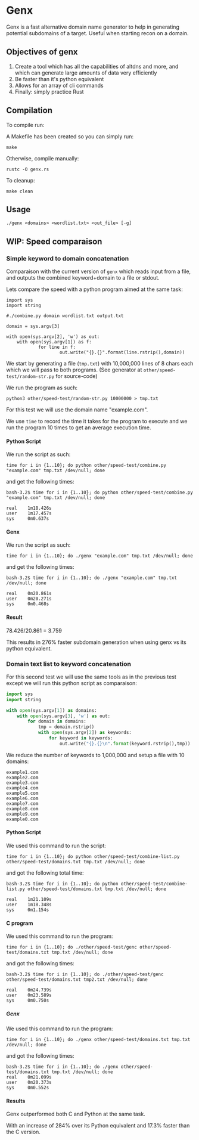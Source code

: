 # Genx

Genx is a fast alternative domain name generator to help in generating potential subdomains of a target. Useful when starting recon on a domain.

## Objectives of genx

1. Create a tool which has all the capabilities of altdns and more, and which can generate large amounts of data very efficiently
2. Be faster than it's python equivalent
3. Allows for an array of cli commands
4. Finally: simply practice Rust

## Compilation

To compile run:

A Makefile has been created so you can simply run:
```
make
```

Otherwise, compile manually:
```
rustc -O genx.rs
```

To cleanup:
```
make clean
```

## Usage

```
./genx <domains> <wordlist.txt> <out_file> [-g]

```

## WIP: Speed comparaison

### Simple keyword to domain concatenation

Comparaison with the current version of `genx` which reads input from a file, and outputs the combined keyword+domain to a file or stdout.

Lets compare the speed with a python program aimed at the same task:
```
import sys
import string

#./combine.py domain wordlist.txt output.txt

domain = sys.argv[3]

with open(sys.argv[2], 'w') as out:
    with open(sys.argv[1]) as f:
            for line in f:
                    out.write("{}.{}".format(line.rstrip(),domain))
```

We start by generating a file (`tmp.txt`) with 10,000,000 lines of 8 chars each which we will pass to both programs. (See generator at `other/speed-test/random-str.py` for source-code)

We run the program as such: 

`python3 other/speed-test/random-str.py 10000000 > tmp.txt`

For this test we will use the domain name "example.com".

We use `time` to record the time it takes for the program to execute and we run the program 10 times to get an average execution time.

#### Python Script

We run the script as such:

`time for i in {1..10}; do python other/speed-test/combine.py "example.com" tmp.txt /dev/null; done`

and get the following times:

```
bash-3.2$ time for i in {1..10}; do python other/speed-test/combine.py "example.com" tmp.txt /dev/null; done

real    1m18.426s
user    1m17.457s
sys     0m0.637s
```

#### Genx

We run the script as such:

`time for i in {1..10}; do ./genx "example.com" tmp.txt /dev/null; done`

and get the following times:

```
bash-3.2$ time for i in {1..10}; do ./genx "example.com" tmp.txt /dev/null; done

real    0m20.861s
user    0m20.271s
sys     0m0.468s

```

#### Result

78.426/20.861 = 3.759

This results in 276% faster subdomain generation when using genx vs its python equivalent.


### Domain text list to keyword concatenation

For this second test we will use the same tools as in the previous test except we will run this python script as comparaison:

```python
import sys
import string

with open(sys.argv[1]) as domains:
    with open(sys.argv[3], 'w') as out:
        for domain in domains:
            tmp = domain.rstrip()
            with open(sys.argv[2]) as keywords:
                for keyword in keywords:
                    out.write("{}.{}\n".format(keyword.rstrip(),tmp))

```

We reduce the number of keywords to 1,000,000 and setup a file with 10 domains:
```
example1.com
example2.com
example3.com
example4.com
example5.com
example6.com
example7.com
example8.com
example9.com
example0.com
```

#### Python Script

We used this command to run the script:

`time for i in {1..10}; do python other/speed-test/combine-list.py other/speed-test/domains.txt tmp.txt /dev/null; done`

and got the following total time:
```
bash-3.2$ time for i in {1..10}; do python other/speed-test/combine-list.py other/speed-test/domains.txt tmp.txt /dev/null; done

real    1m21.109s
user    1m18.348s
sys     0m1.154s
```

#### C program

We used this command to run the program:

`time for i in {1..10}; do ./other/speed-test/genc other/speed-test/domains.txt tmp.txt /dev/null; done`

and got the following times:
```
bash-3.2$ time for i in {1..10}; do ./other/speed-test/genc other/speed-test/domains.txt tmp2.txt /dev/null; done

real    0m24.739s
user    0m23.589s
sys     0m0.750s
```

##### Genx

We used this command to run the program:

`time for i in {1..10}; do ./genx other/speed-test/domains.txt tmp.txt /dev/null; done`

and got the following times:
```
bash-3.2$ time for i in {1..10}; do ./genx other/speed-test/domains.txt tmp.txt /dev/null; done
real    0m21.099s
user    0m20.373s
sys     0m0.552s
```

#### Results

Genx outperformed both C and Python at the same task. 

With an increase of 284% over its Python equivalent and 17.3% faster than the C version.


